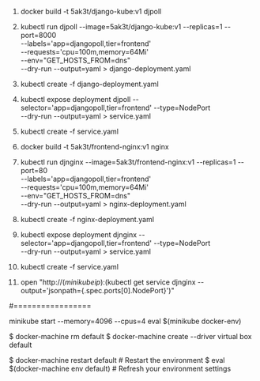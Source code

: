 1. docker build  -t  5ak3t/django-kube:v1 djpoll

2. kubectl run djpoll --image=5ak3t/django-kube:v1 --replicas=1 --port=8000 \
                       --labels='app=djangopoll,tier=frontend' \
                       --requests='cpu=100m,memory=64Mi' \
                       --env="GET_HOSTS_FROM=dns" \
                       --dry-run --output=yaml > django-deployment.yaml

3. kubectl create -f django-deployment.yaml

4. kubectl expose deployment djpoll --selector='app=djangopoll,tier=frontend' --type=NodePort \
                                     --dry-run --output=yaml > service.yaml

5. kubectl create -f service.yaml

6. docker build -t 5ak3t/frontend-nginx:v1 nginx

7. kubectl run djnginx --image=5ak3t/frontend-nginx:v1 --replicas=1 --port=80 \
                       --labels='app=djangopoll,tier=frontend' \
                       --requests='cpu=100m,memory=64Mi' \
                       --env="GET_HOSTS_FROM=dns" \
                       --dry-run --output=yaml > nginx-deployment.yaml

8. kubectl create -f nginx-deployment.yaml

9. kubectl expose deployment djnginx --selector='app=djangopoll,tier=frontend' --type=NodePort \
                                     --dry-run --output=yaml > service.yaml

10. kubectl create -f service.yaml

11. open "http://$(minikube ip):$(kubectl get service djnginx --output='jsonpath={.spec.ports[0].NodePort}')"




#=================

minikube start --memory=4096 --cpus=4
eval $(minikube docker-env)

$ docker-machine rm default
$ docker-machine create --driver virtual box default



$ docker-machine restart default      # Restart the environment
$ eval $(docker-machine env default)  # Refresh your environment settings
